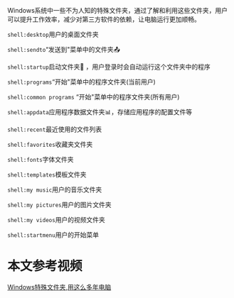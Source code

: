 Windows系统中一些不为人知的特殊文件夹，通过了解和利用这些文件夹，用户可以提升工作效率，减少对第三方软件的依赖，让电脑运行更加顺畅。

`shell:desktop`用户的桌面文件夹

`shell:sendto`“发送到"菜单中的文件夹📤 

`shell:startup`启动文件夹📁 ，用户登录时会自动运行这个文件夹中的程序

`shell:programs`“开始"菜单中的程序文件夹(当前用户)

`shell:common programs` “开始"菜单中的程序文件夹(所有用户)

`shell:appdata`应用程序数据文件夹📊，存储应用程序的配置文件等

`shell:recent`最近使用的文件列表

`shell:favorites`收藏夹文件夹

`shell:fonts`字体文件夹

`shell:templates`模板文件夹

`shell:my music`用户的音乐文件夹

`shell:my pictures`用户的图片文件夹

`shell:my videos`用户的视频文件夹

`shell:startmenu`用户的开始菜单

# 本文参考视频    
[Windows特殊文件夹,用这么多年电脑](https://www.bilibili.com/video/BV1ou4m1F7sD/)
